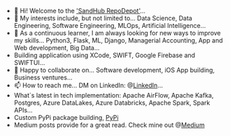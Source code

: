 - 👋 Hi! Welcome to the ['SandHub RepoDepot'](https://github.com/manoritesandeep/)...
- 👀 My interests include, but not limited to... Data Science, Data Engineering, Software Engineering, MLOps, Artificial Intelligence...
- 🌱 As a continuous learner, I am always looking for new ways to improve my skills... Python3, Flask, ML, Django, Managerial Accounting, App and Web development, Big Data...
- Building application using XCode, SWIFT, Google Firebase and SWIFTUI...
- 💞️ Happy to collaborate on... Software development, iOS App building, Business ventures...
- 📫 How to reach me... DM on LinkedIn: @[LinkedIn](www.linkedin.com/in/sandeepsolanki)...
- What`s latest in tech implementation: Apache AirFlow, Apache Kafka, Postgres, Azure DataLakes, Azure Databricks, Apache Spark,  Spark APIs...
- Custom PyPi package building, [PyPi](https://pypi.org/user/sandeepsolanki/)
- Medium posts provide for a great read. Check mine out @[Medium](https://medium.com/@manoritesandeep/exploring-the-airbnb-dataset-unveiling-insights-and-trends-e7c6d4618298)
<!---
manoritesandeep/manoritesandeep is a ✨ special ✨ repository because its `README.md` (this file) appears on your GitHub profile.
You can click the Preview link to take a look at your changes.
--->
